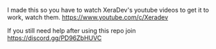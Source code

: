 I made this so you have to watch XeraDev's youtube videos to get it to work, watch them. https://www.youtube.com/c/Xeradev

If you still need help after using this repo join https://discord.gg/PD96ZbHUVC
